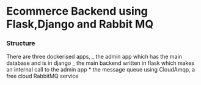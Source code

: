 # Ecommerce Backend using Flask,Django and Rabbit MQ

### Structure

There are three dockerised apps,
_ the admin app which has the main database and is in django
_ the main backend written in flask which makes an internal call to the admin app \* the message queue using CloudAmqp, a free cloud RabbitMQ service
